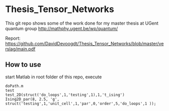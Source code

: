 # Thesis_Tensor_Networks
This git repo shows some of the work done for my master thesis at UGent quantum group http://mathphy.ugent.be/wp/quantum/

Report: https://github.com/DavidDevoogdt/Thesis_Tensor_Networks/blob/master/verslag/main.pdf


## How to use

start Matlab in root folder of this repo, execute

```
doPath.m
test 
test_2D(struct('do_loops',1,'testing',1),1,'t_ising') 
Ising2D_par(8, 2.5, 'g', struct('testing',1,'unit_cell',1,'par',0,'order',5,'do_loops',1 ));
```
